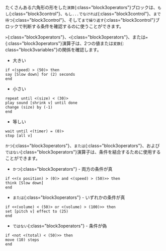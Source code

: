 たくさんある六角形の形をした`演算`{:class="block3operators"}ブロックは、`もし`{:class="block3control"}、`もし...でなければ`{:class="block3control"}、`まで待つ`{:class="block3control"}、そして`まで繰り返す`{:class="block3control"}ブロックで判断する条件を確認するのに使うことができます。

`>`{:class="block3operators"}、`<`{:class="block3operators"}、または`=`{:class="block3operators"}演算子は、2つの値または`変数`{: class="block3variables"}の関係を確認します。

+ 大きい

```blocks3
if <(speed) > (50)> then
say [Slow down] for (2) seconds
end
```
+ 小さい

```blocks3
repeat until <(size) < (30)>
play sound [shrink v] until done
change (size) by (-1)
end
```
+ 等しい

```blocks3
wait until <(timer) = (0)>
stop [all v]
```

`かつ`{:class="block3operators"}、`または`{:class="block3operators"}、および `ではない`{:class="block3operators"}演算子は、条件を結合するために使用することができます。

+ `かつ`{:class="block3operators"} - 両方の条件が真

```blocks3
if <<(x position) > (0)> and <(speed) > (50)>> then
think [Slow down]  
end
```

+ `または`{:class="block3operators"} - いずれかの条件が真

```blocks3
if <<(volume) < (50)> or <(volume) > (100)>> then
set [pitch v] effect to (25)
end
```

+ `ではない`{:class="block3operators"} - 条件が偽

```blocks3
if <not <(total) < (50)>> then
move (10) steps
end
```


